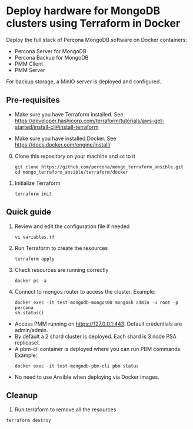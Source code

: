 # Deploy hardware for MongoDB clusters using Terraform in Docker

Deploy the full stack of Percona MongoDB software on Docker containers:

- Percona Server for MongoDB
- Percona Backup for MongoDB
- PMM Client
- PMM Server

For backup storage, a MinIO server is deployed and configured. 

## Pre-requisites

- Make sure you have Terraform installed. See https://developer.hashicorp.com/terraform/tutorials/aws-get-started/install-cli#install-terraform

- Make sure you have installed Docker. See https://docs.docker.com/engine/install/

0. Clone this repository on your machine and `cd` to it

    ```
    git clone https://github.com/percona/mongo_terraform_ansible.git
    cd mongo_terraform_ansible/terraform/docker
    ```

1. Initialize Terraform 

    ```
    terraform init
    ```

## Quick guide

1. Review and edit the configuration file if needed

    ```
    vi variables.tf
    ```

2. Run Terraform to create the resources

    ```
    terraform apply
    ``` 

3. Check resources are running correctly

    ```
    docker ps -a
    ```

4. Connect to mongos router to access the cluster. Example:

    ```
    docker exec -it test-mongodb-mongos00 mongosh admin -u root -p percona
    sh.status()
    ```

- Access PMM running on https://127.0.0.1:443. Default credentials are admin/admin. 
- By default a 2 shard cluster is deployed. Each shard is 3 node PSA replicaset.
- A pbm-cli container is deployed where you can run PBM commands. Example:
  ```
  docker exec -it test-mongodb-pbm-cli pbm status
  ```
- No need to use Ansible when deploying via Docker images. 


## Cleanup

1. Run terraform to remove all the resources 
  ```
  terraform destroy
  ```
